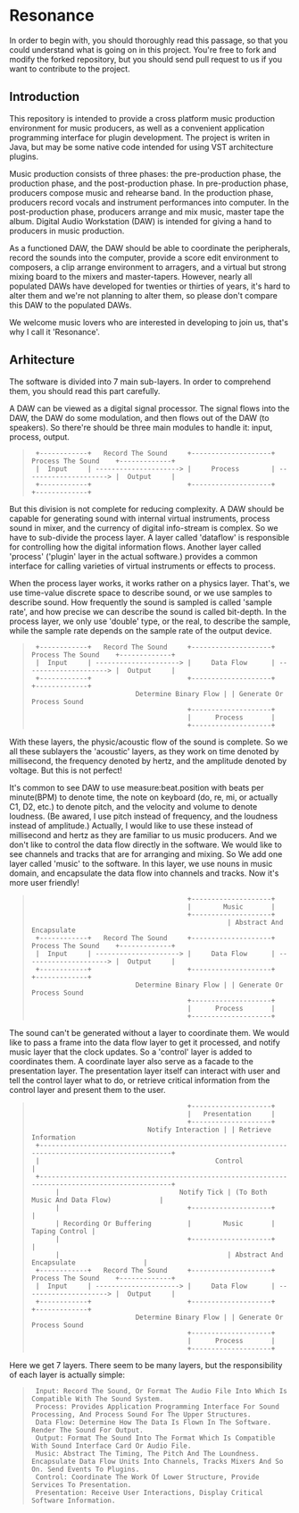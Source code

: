 Resonance
===========
  In order to begin with, you should thoroughly read this passage, so that you could understand what is going on in this project. You're free to fork and modify the forked repository, but you should send pull request to us if you want to contribute to the project.

Introduction
-----------
  This repository is intended to provide a cross platform music production environment for music producers, as well as a convenient application programming interface for plugin development. The project is writen in Java, but may be some native code intended for using VST architecture plugins.

  Music production consists of three phases: the pre-production phase, the production phase, and the post-production phase. In pre-production phase, producers compose music and rehearse band. In the production phase, producers record vocals and instrument performances into computer. In the post-production phase, producers arrange and mix music, master tape the album. Digital Audio Workstation (DAW) is intended for giving a hand to producers in music production.

  As a functioned DAW, the DAW should be able to coordinate the peripherals, record the sounds into the computer, provide a score edit environment to composers, a clip arrange environment to arragers, and a virtual but strong mixing board to the mixers and master-tapers. However, nearly all populated DAWs have developed for twenties or thirties of years, it's hard to alter them and we're not planning to alter them, so please don't compare this DAW to the populated DAWs.

  We welcome music lovers who are interested in developing to join us, that's why I call it 'Resonance'.

Arhitecture
-----------
  The software is divided into 7 main sub-layers. In order to comprehend them, you should read this part carefully.

  A DAW can be viewed as a digital signal processor. The signal flows into the DAW, the DAW do some modulation, and then flows out of the DAW (to speakers). So there're should be three main modules to handle it: input, process, output.

>      +------------+   Record The Sound     +--------------------+   Process The Sound    +-------------+
>      |  Input     | ---------------------> |     Process        | ---------------------> |  Output     |
>      +------------+                        +--------------------+                        +-------------+

  But this division is not complete for reducing complexity. A DAW should be capable for generating sound with internal virtual instruments, process sound in mixer, and the currency of digital info-stream is complex. So we have to sub-divide the process layer. A layer called 'dataflow' is responsible for controlling how the digital information flows. Another layer called 'process' ('plugin' layer in the actual software.) provides a common interface for calling varieties of virtual instruments or effects to process.

  When the process layer works, it works rather on a physics layer. That's, we use time-value discrete space to describe sound, or we use samples to describe sound. How frequently the sound is sampled is called 'sample rate', and how precise we can describe the sound is called bit-depth. In the process layer, we only use 'double' type, or the real, to describe the sample, while the sample rate depends on the sample rate of the output device.

>      +------------+   Record The Sound     +--------------------+   Process The Sound    +-------------+
>      |  Input     | ---------------------> |     Data Flow      | ---------------------> |  Output     |
>      +------------+                        +--------------------+                        +-------------+
>                               Determine Binary Flow | | Generate Or Process Sound
>                                            +--------------------+
>                                            |      Process       |
>                                            +--------------------+

  With these layers, the physic/acoustic flow of the sound is complete. So we all these sublayers the 'acoustic' layers, as they work on time denoted by millisecond, the frequency denoted by hertz, and the amplitude denoted by voltage. But this is not perfect!

  It's common to see DAW to use measure:beat.position with beats per minute(BPM) to denote time, the note on keyboard (do, re, mi, or actually C1, D2, etc.) to denote pitch, and the velocity and volume to denote loudness. (Be awared, I use pitch instead of frequency, and the loudness instead of amplitude.) Actually, I would like to use these instead of millisecond and hertz as they are familiar to us music producers. And we don't like to control the data flow directly in the software. We would like to see channels and tracks that are for arranging and mixing. So We add one layer called 'music' to the software. In this layer, we use nouns in music domain, and encapsulate the data flow into channels and tracks. Now it's more user friendly!

>                                            +--------------------+
>                                            |        Music       |
>                                            +--------------------+
>                                                      | Abstract And Encapsulate
>      +------------+   Record The Sound     +--------------------+   Process The Sound    +-------------+
>      |  Input     | ---------------------> |     Data Flow      | ---------------------> |  Output     |
>      +------------+                        +--------------------+                        +-------------+
>                               Determine Binary Flow | | Generate Or Process Sound
>                                            +--------------------+
>                                            |      Process       |
>                                            +--------------------+

  The sound can't be generated without a layer to coordinate them. We would like to pass a frame into the data flow layer to get it processed, and notify music layer that the clock updates. So a 'control' layer is added to coordinates them. A coordinate layer also serve as a facade to the presentation layer. The presentation layer itself can interact with user and tell the control layer what to do, or retrieve critical information from the control layer and present them to the user.

>                                            +--------------------+
>                                            |   Presentation     |
>                                            +--------------------+
>                                  Notify Interaction | | Retrieve Information
>      +-------------------------------------------------------------------------------------------------+
>      |                                            Control                                              |
>      +-------------------------------------------------------------------------------------------------+
>           |                              Notify Tick | (To Both Music And Data Flow)            |
>           |                                +--------------------+                               |
>           | Recording Or Buffering         |        Music       |                Taping Control |
>           |                                +--------------------+                               |
>           |                                          | Abstract And Encapsulate                 |
>      +------------+   Record The Sound     +--------------------+   Process The Sound    +-------------+
>      |  Input     | ---------------------> |     Data Flow      | ---------------------> |  Output     |
>      +------------+                        +--------------------+                        +-------------+
>                               Determine Binary Flow | | Generate Or Process Sound
>                                            +--------------------+
>                                            |      Process       |
>                                            +--------------------+

  Here we get 7 layers. There seem to be many layers, but the responsibility of each layer is actually simple:

>      Input: Record The Sound, Or Format The Audio File Into Which Is Compatible With The Sound System.
>      Process: Provides Application Programming Interface For Sound Processing, And Process Sound For The Upper Structures.
>      Data Flow: Determine How The Data Is Flown In The Software. Render The Sound For Output.
>      Output: Format The Sound Into The Format Which Is Compatible With Sound Interface Card Or Audio File.
>      Music: Abstract The Timing, The Pitch And The Loundness. Encapsulate Data Flow Units Into Channels, Tracks Mixers And So On. Send Events To Plugins.
>      Control: Coordinate The Work Of Lower Structure, Provide Services To Presentation.
>      Presentation: Receive User Interactions, Display Critical Software Information.

